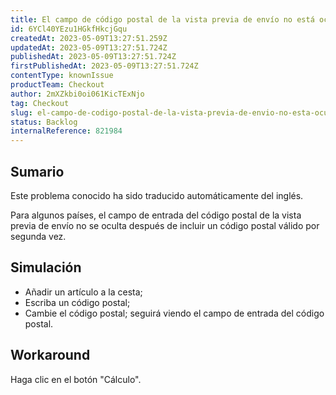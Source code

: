 ```yaml
---
title: El campo de código postal de la vista previa de envío no está oculto
id: 6YCl40YEzu1HGkfHkcjGqu
createdAt: 2023-05-09T13:27:51.259Z
updatedAt: 2023-05-09T13:27:51.724Z
publishedAt: 2023-05-09T13:27:51.724Z
firstPublishedAt: 2023-05-09T13:27:51.724Z
contentType: knownIssue
productTeam: Checkout
author: 2mXZkbi0oi061KicTExNjo
tag: Checkout
slug: el-campo-de-codigo-postal-de-la-vista-previa-de-envio-no-esta-oculto
status: Backlog
internalReference: 821984
---
```


## Sumario

<div class="alert alert-info">
  <p>Este problema conocido ha sido traducido automáticamente del inglés.</p>
</div>


Para algunos países, el campo de entrada del código postal de la vista previa de envío no se oculta después de incluir un código postal válido por segunda vez.


##

## Simulación



- Añadir un artículo a la cesta;
- Escriba un código postal;
- Cambie el código postal; seguirá viendo el campo de entrada del código postal.



## Workaround


Haga clic en el botón "Cálculo".




